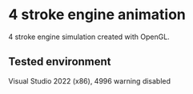 # 4 stroke engine animation 
4 stroke engine simulation created with OpenGL. 
## Tested environment 
Visual Studio 2022 (x86), 4996 warning disabled
